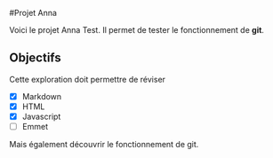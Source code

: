 #Projet Anna

Voici le projet Anna Test.
Il  permet de tester le fonctionnement de **git**.

## Objectifs
Cette exploration doit permettre de réviser
- [x] Markdown
- [x] HTML
- [x] Javascript
- [ ] Emmet

Mais également découvrir le fonctionnement de git.
